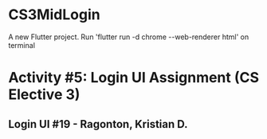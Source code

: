 # CS3MidLogin

A new Flutter project. Run 'flutter run -d chrome --web-renderer html' on terminal

# Activity #5: Login UI Assignment (CS Elective 3) 
## Login UI #19 - Ragonton, Kristian D.
